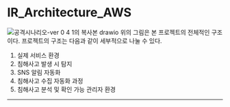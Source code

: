 # IR_Architecture_AWS
![공격시나리오-ver 0 4 1의 복사본 drawio](https://github.com/capstone-ilzzo/IR_Architecture_AWS/assets/127736720/02cf4f32-91da-4cb4-b805-fba01f2ebbbf)
위의 그림은 본 프로젝트의 전체적인 구조이다. 프로젝트의 구조는 다음과 같이 세부적으로 나눌 수 있다.
1. 실제 서비스 환경
2. 침해사고 발생 시 탐지
3. SNS 알림 자동화
4. 침해사고 수집 자동화 과정
5. 침해사고 분석 및 확인 가능 관리자 환경
---

